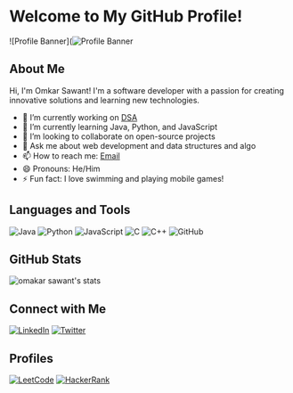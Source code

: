 # Welcome to My GitHub Profile!

![Profile Banner](![Profile Banner](https://images.unsplash.com/photo-1531746790731-6c087fecd65a?crop=entropy&cs=tinysrgb&fit=max&fm=jpg&ixid=MnwzNjUyOXwwfDF8c2VhcmNofDF8fGJhY2tncm91bmR8ZW58MHx8fHwxNjI3NTY2NDM3&ixlib=rb-1.2.1&q=80&w=1080)

## About Me

Hi, I'm Omkar Sawant! I'm a software developer with a passion for creating innovative solutions and learning new technologies.

- 🔭 I’m currently working on [DSA](https://github.com/your-repo-link)
- 🌱 I’m currently learning Java, Python, and JavaScript
- 👯 I’m looking to collaborate on open-source projects
- 💬 Ask me about web development and data structures and algo
- 📫 How to reach me: [Email](omkarsawant0034@gmail.com)
- 😄 Pronouns: He/Him
- ⚡ Fun fact: I love swimming and playing mobile games!

## Languages and Tools

![Java](https://img.shields.io/badge/Java-ED8B00?style=for-the-badge&logo=java&logoColor=white)
![Python](https://img.shields.io/badge/Python-3670A0?style=for-the-badge&logo=python&logoColor=ffdd54)
![JavaScript](https://img.shields.io/badge/JavaScript-323330?style=for-the-badge&logo=javascript&logoColor=F7DF1E)
![C](https://img.shields.io/badge/C-00599C?style=for-the-badge&logo=c&logoColor=white)
![C++](https://img.shields.io/badge/C++-00599C?style=for-the-badge&logo=c%2B%2B&logoColor=white)
![GitHub](https://img.shields.io/badge/GitHub-100000?style=for-the-badge&logo=github&logoColor=white)

## GitHub Stats

![omakar sawant's stats](https://github-readme-stats.vercel.app/api?username=omkarsawant0034&show_icons=true&theme=radical)

## Connect with Me

[![LinkedIn](https://img.shields.io/badge/LinkedIn-0077B5?style=for-the-badge&logo=linkedin&logoColor=white)](www.linkedin.com/in/omkar-sawant9114)
[![Twitter](https://img.shields.io/badge/Twitter-1DA1F2?style=for-the-badge&logo=twitter&logoColor=white)](https://twitter.com/your-twitter-handle)

## Profiles

[![LeetCode](https://img.shields.io/badge/LeetCode-FFA116?style=for-the-badge&logo=leetcode&logoColor=black)](https://leetcode.com/your-leetcode-profile)
[![HackerRank](https://img.shields.io/badge/HackerRank-2EC866?style=for-the-badge&logo=hackerrank&logoColor=white)](https://www.hackerrank.com/your-hackerrank-profile)
